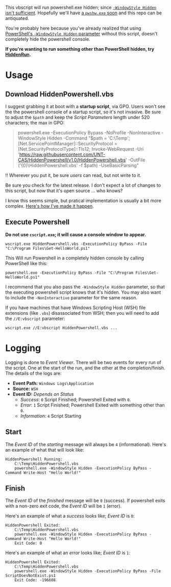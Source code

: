 This vbscript will run powershell.exe hidden; since [`-WindowStyle Hidden` isn't sufficient](https://github.com/PowerShell/PowerShell/issues/3028).
Hopefully we'll have [a `pwshw.exe` soon](https://github.com/PowerShell/PowerShell/issues/3028#issuecomment-367169480) and this repo can be antiquated.

You're probably here because you've already realized that using [PowerShell's `-WindowStyle Hidden` parameter](https://docs.microsoft.com/en-us/powershell/scripting/core-powershell/console/powershell.exe-command-line-help#parameters) without this script, doesn't completely hide the powershell console.

**If you're wanting to run something other than PowerShell hidden, try [HiddenRun](https://github.com/UNT-CAS/HiddenRun).**

# Usage

## Download HiddenPowershell.vbs

I suggest grabbing it at boot with a **startup script**, via GPO.
Users won't see the the powershell console of a startup script, so it's not invasive.
Be sure to adjust the `$path` and keep the *Script Parameters* length under 520 characters; the max in GPO:

> powershell.exe -ExecutionPolicy Bypass -NoProfile -NonInteractive -WindowStyle Hidden -Command "$path = 'C:\Temp'; [Net.ServicePointManager]::SecurityProtocol = [Net.SecurityProtocolType]::Tls12; Invoke-WebRequest -Uri 'https://raw.githubusercontent.com/UNT-CAS/HiddenPowershell/v1.0/HiddenPowershell.vbs' -OutFile ('{0}\HiddenPowershell.vbs' -f $path) -UseBasicParsing"

:bangbang: Wherever you put it, be sure *users* can read, but not write to it.

Be sure you check for the latest release.
I don't expect a lot of changes to this script, but now that it's open source ... who knows?

I know this seems simple, but pratical implementation is usually a bit more complex.
[Here's how I've made it happen](http://blog.vertigion.com/2018/05/24/gpo-startup-script-practical-download/).

## Execute Powershell

**Do not use `cscript.exe`; it will cause a console window to appear.**

```
wscript.exe HiddenPowershell.vbs -ExecutionPolicy ByPass -File "C:\Program Files\Get-HelloWorld.ps1"
```

This Will run Powershell in a completely hidden console by calling PowerShell like this:
```
powershell.exe -ExecutionPolicy ByPass -File "C:\Program Files\Get-HelloWorld.ps1"
```

I recommend that you also pass the `-WindowStyle Hidden` parameter, so that the executing powershell script knows that it's hidden.
You may also want to include the `-NonInteractive` parameter for the same reason.

If you have machines that have Windows Scripting Host (WSH) file extensions (like `.vbs`) disassociated from WSH; then you will need to add the `//E:vbscript` parameter:
```
wscript.exe //E:vbscript HiddenPowershell.vbs ...
```

# Logging

Logging is done to *Event Viewer*.
There will be two events for every run of the script. One at the start of the run, and the other at the completion/finish.
The details of the logs are:

- **Event Path:** `Windows Logs\Application`
- **Source:** `WSH`
- **Event ID:** *Depends on Status*
  - *Success*: `0` Script Finished; Powershell Exited with `0`.
  - *Error*: `1` Script Finished; Powershell Exited with something other than `0`.
  - *Information*: `4` Script Starting

## Start

The *Event ID* of the *starting* message will always be `4` (informational).
Here's an example of what that will look like:

```
HiddenPowershell Running: 
	C:\Temp\HiddenPowershell.vbs
	powershell.exe -WindowStyle Hidden -ExecutionPolicy ByPass -Command Write-Host "Hello World!"
```

##  Finish

The *Event ID* of the *finished* message will be `0` (success).
If powershell exits with a non-zero exit code, the *Event ID* will be `1` (error).

Here's an example of what a *success* looks like; *Event ID* is `0`:
```
HiddenPowershell Exited: 
	C:\Temp\HiddenPowershell.vbs
	powershell.exe -WindowStyle Hidden -ExecutionPolicy ByPass -Command Write-Host "Hello World!"
	Exit Code: 0
```

Here's an example of what an *error* looks like; *Event ID* is `1`:
```
HiddenPowershell Exited: 
	C:\Temp\HiddenPowershell.vbs
	powershell.exe -WindowStyle Hidden -ExecutionPolicy ByPass -File ScriptDoesNotExist.ps1
	Exit Code: -196608
```
